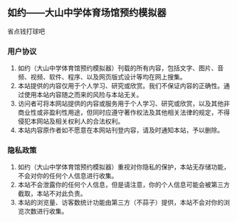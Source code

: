 ## 如约——大山中学体育场馆预约模拟器

省点钱打球吧

### 用户协议

1. 如约（大山中学体育馆预约模拟器）刊载的所有内容，包括文字、图片、音频、视频、软件、程序、以及网页版式设计等均在网上搜集。
2. 本站提供的内容仅用于个人学习、研究或欣赏。我们不保证内容的正确性。通过使用本站内容随之而来的风险与本站无关。
3. 访问者可将本网站提供的内容或服务用于个人学习、研究或欣赏，以及其他非商业性或非盈利性用途，但同时应遵守著作权法及其他相关法律的规定，不得侵犯本网站及相关权利人的合法权利。
4. 本站内容原作者如不愿意在本网站刊登内容，请及时通知本站，予以删除。

### 隐私政策

1. 如约（大山中学体育馆预约模拟器）重视对你隐私的保护，本站无存储功能，不会对你的任何个人信息进行收集。
2. 本站不会泄露你的任何个人信息，但是请注意，你的个人信息可能会被第三方截取，本站不对此负责。
3. 本站的浏览量、访客数统计功能由第三方（不蒜子）提供，本站不会对你的浏览次数进行收集。
